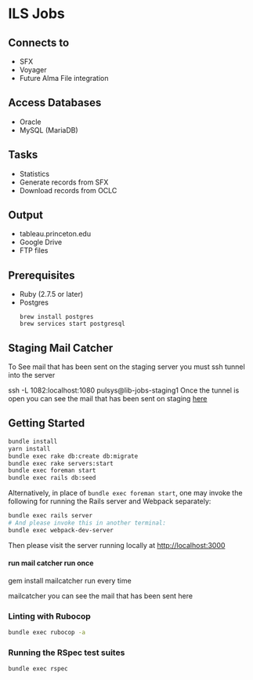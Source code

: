 # ILS Jobs

## Connects to
  * SFX
  * Voyager
  * Future Alma File integration

## Access Databases
  * Oracle
  * MySQL (MariaDB)

## Tasks
  * Statistics
  * Generate records from SFX
  * Download records from OCLC

## Output
  * tableau.princeton.edu
  * Google Drive
  * FTP files

## Prerequisites
- Ruby (2.7.5 or later)
- Postgres
  ```
  brew install postgres
  brew services start postgresql
  ```

## Staging Mail Catcher
To See mail that has been sent on the staging server you must ssh tunnel into the server

ssh -L 1082:localhost:1080 pulsys@lib-jobs-staging1
Once the tunnel is open you can see the mail that has been sent on staging [here](localhost:8082)

## Getting Started

```bash
bundle install
yarn install
bundle exec rake db:create db:migrate
bundle exec rake servers:start
bundle exec foreman start
bundle exec rails db:seed
```

Alternatively, in place of `bundle exec foreman start`, one may invoke the following for running the Rails server and Webpack separately:
```bash
bundle exec rails server
# And please invoke this in another terminal:
bundle exec webpack-dev-server
```

Then please visit the server running locally at [http://localhost:3000](http://localhost:3000)

#### run mail catcher run once

gem install mailcatcher
run every time

mailcatcher
you can see the mail that has been sent here

### Linting with Rubocop

```bash
bundle exec rubocop -a
```

### Running the RSpec test suites

```bash
bundle exec rspec
```



